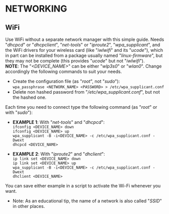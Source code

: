 # NETWORKING

## WiFi

Use WiFi without a separate network manager with this simple guide. Needs "_dhcpcd_" or "_dhcpclient_", "_net-tools_" or "_iproute2_", "_wpa\_supplicant_", and the WiFi drivers for your wireless card (like "_iwlwifi_" and its "_ucode_"), which in part can be installed from a package usually named "_linux-firmware_", but they may not be complete (this provides "_ucode_" but not "_iwlwifi_").  
__NOTE__: The "_\<DEVICE_NAME>_" can be either "_wlp3s0_" or "_wlan0_". Change accordingly the following commands to suit your needs.

* Create the configuration file (as "_root_", not "_sudo_"):  
`wpa_passphrase <NETWORK_NAME> <PASSWORD> > /etc/wpa_supplicant.conf`  
* Delete non hashed password from "_/etc/wpa_supplicant.conf_", but not the hashed one.  

Each time you need to connect type the following command (as "_root_" or with "_sudo_"):  

* __EXAMPLE 1__: With "_net-tools_" and "_dhcpcd_":  
`ifconfig <DEVICE_NAME> down`  
`ifconfig <DEVICE_NAME> up`  
`wpa_supplicant -B -i<DEVICE_NAME> -c /etc/wpa_supplicant.conf -Dwext`  
`dhcpcd <DEVICE_NAME>`  

* __EXAMPLE 2__: With "_iproute2_" and "_dhclient_":  
`ip link set <DEVICE_NAME> down`  
`ip link set <DEVICE_NAME> up`  
`wpa_supplicant -B -i<DEVICE_NAME> -c /etc/wpa_supplicant.conf -Dwext`  
`dhclient <DEVICE_NAME>`  

You can save either example in a script to activate the Wi-Fi whenever you want.  

* Note: As an educational tip, the name of a network is also called "_SSID_" in other places.

